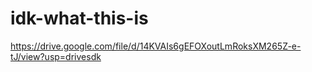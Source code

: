 # idk-what-this-is
https://drive.google.com/file/d/14KVAIs6gEFOXoutLmRoksXM265Z-e-tJ/view?usp=drivesdk
